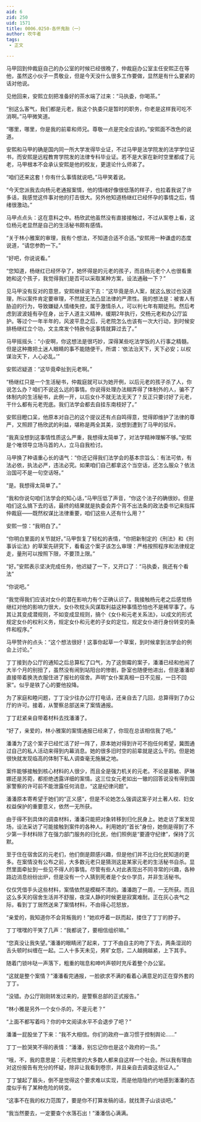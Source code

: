 ```yaml
---
aid: 6
zid: 250
uid: 1571
title: 0006.0250-各怀鬼胎（一）
author: 吹牛者
tags: 
 - 正文

---
```




  马甲回到仲裁庭自己的办公室的时候已经很晚了，仲裁庭办公室主任安熙正在等他，虽然这小伙子一贯敬业，但是今天没什么很多工作要做，显然是有什么要紧的话对他说。

  见他回来，安熙立刻把准备好的茶水端了过来：“马执委，你喝茶。”

  “别这么客气，我们都是元老，我这个执委只是暂时的职务，你老是这样我可吃不消啊。”马甲微笑道。

  “哪里，哪里，你是我的前辈和师兄。尊敬一点是完全应该的。”安熙面不改色的说道。

  安熙和马甲的确是国内同一所大学发得毕业证，不过马甲是法学院发的法学学位证书，而安熙是远程教育学院发的法律专科毕业证。若不是大家在新时空里都成了元老，马甲根本不会承认安熙是他的校友，更遑论什么师弟了。

  “咱们还来这套！你有什么事情就说吧。”马甲笑着说。

  “今天您派我去向杨元老通报案情，他的情绪好像很低落的样子，也拉着我说了许多话，我感觉这件事对他的打击很大。另外他知道杨继红已经怀孕的事情之后，情绪很激动。”

  马甲点点头：这在意料之中。杨欣武他虽然没有直接接触过，不过从案卷上看，这位杨元老显然是自己的生活秘书颇有感情。

  “关于林小雅案的审理，我有个想法，不知道合适不合适。”安熙用一种谦虚的态度说道，“请您参酌一下。”

  “好吧，你说说看。”

  “您知道，杨继红已经怀孕了，她怀得是的元老的孩子，而且杨元老个人也很看重她和这个孩子，我觉得我们是否可以采取某种方案，设法通融一下？”

  见马甲没有反对的意思，安熙继续说下去：“这毕竟是杀人案，就这么放过也没道理，所以案件肯定要审理，不然就无法凸显法律的严肃性。我的想法是：被害人有胁迫的行为，导致嫌疑人情绪失控，属于激情杀人，可以判七年有期徒刑。然后考虑到波波娃有孕在身，出于人道主义精神，缓期2年执行，交杨元老和办公厅监护。等过个一年半年的，风波平息之后，元老院怎么也该有一次大行动，到时候安排杨继红立个功，文主席发个特赦令这事情就算过去了。”

  马甲摇摇头：“小安啊，你这想法是很巧妙，深得某些吃法学饭的人行事之精髓。但是这种撒把土迷人眼睛的事不能随便干。所谓：‘依法治天下，天下必安；以权谋治天下，人心必乱。’”

  安熙迟疑道：“这毕竟牵扯到元老啊。”

  “杨继红只是一个生活秘书，仲裁庭就可以为她开例，以后元老的孩子杀了人，你说怎么办？咱们不说这么远的事情。你说得处理办法糊弄得了体制外的人，骗不了体制内的生活秘书，此例一开，以后女仆不就无法无天了？反正只要讨好了元老，干什么都有元老兜底。我们法学会都去自挂东南枝好了。”

  安熙目瞪口呆，他原本对自己的这个提议还有点自鸣得意，觉得即维护了法律的尊严，又照顾了杨欣武的利益，堪称是两全其美，没想到遭到了马甲的驳斥。

  “我真没想到这事情性质这么严重，我想得太简单了，对法学精神理解不够。”安熙是个唯领导立场马首的人，立马自我检讨。

  马甲换了种语重心长的语气：“你还记得我们法学会的基本宗旨么：有法可依，有法必依，执法必严，违法必究。如果咱们自己都拿这个当空话，还怎么服众？依法治国可不是一句空话呀。”

  “是。我想得太简单了。”

  “我和你说句咱们法学会的知心话，”马甲压低了声音，“你这个法子的确很妙。但是咱们这么搞下去的话，最终的结果就是执委会弄个背不出法条的政法委书记来指挥仲裁庭——既然权谋比法律重要，咱们这些人还有什么用？”

  安熙一惊：“我明白了。”

  “你明白里面的关节就好。”马甲恢复了轻松的表情，“你把新制定的《刑法》和《刑事诉讼法》的草案先研究下，看看这个案子该怎么审理：严格按照程序和法律规定走，量刑可以按照下限，不要顶上限。”

  “好。”安熙表示坚决完成任务，他迟疑了一下，又开口了：“马执委，我还有个看法”

  “你说吧。”

  “我觉得我们应该对女仆的潜在影响力有个正确认识了。我接触杨元老之后感觉杨继红对他的影响力很大，女仆吹枕头风谋取利益这种事情恐怕也不是稀罕事了。与其让其变成潜规则，不如变成显规则，搞个《女仆和元老关系法》，以成文的形式规定女仆的权利义务，规定女仆和元老的子女的定位，规定女仆进行身份转变的条件和程序。”

  马甲赞许的点头：“这个想法很好！这事你起草一个草案，到时候拿到法学会的例会上讨论。”

  丁丁接到办公厅的通知之后总算松了口气，为了这倒霉的案子，潘潘已经和他闹了大半个月的别扭了，虽然没有闹到站阳台的惨剧，卧室也随便他进出，但是潘潘却直接带着换洗衣服住进了报社的宿舍。声明“女仆案真相一日不见报，一日不回家”。似乎是铁了心的要他投降。

  为了家庭和睦问题，丁丁没少往办公厅打电话，还亲自去了几回，总算得到了办公厅的许可。接着，从警察总部送来了案情通报。

  丁丁赶紧亲自带着材料去找潘潘了。

  “好了，亲爱的，林小雅案的案情通报已经来了，你现在总该相信我了吧。”

  潘潘为了这个案子已经忙活了好一阵了，原本她对得到许可不抱任何希望，冀图通过自己的私人活动来得到内幕消息。她的很多旧时空的前辈就是这么干的。但是她很快就发现临高的体制下私人调查毫无施展之地。

  案件能够接触到核心材料的人很少，而且全是强力机关的元老。不论是慕敏、萨琳娜还是苏菀，都拒绝透露详细的案情。这三位女元老如出一辙的回答说没有得到国家警察的许可前不能泄露任何消息，“这是纪律问题”。

  潘潘原本寄希望于她们的“正义感”，但是不论她怎么强调这案子对土著人权、妇女权益保护的重要意义，依然一无所获。

  由于得不到具体的调查材料，潘潘只能把对象转移到归化民身上。她走访了案发现场，设法采访了可能接触到案件的各种人。利用她的“首长”身份，她倒是得到了不少第一手材料除了在强力部门服务的归化民，他们照例是“要遵守纪律”，保持了沉默。

  至于住在宿舍区的元老们，他们倒是颇感兴趣，但是他们并不比归化民知道的更多。在案情没有公布之前，大多数元老只是猜测这是某家元老的生活秘书自杀。显然里面牵扯到一些见不得人的事情。尽管有些人对此表现出不同寻常的兴趣，各种路边消息纷纷出炉，但是没有一个人猜到死者是个女仆学员，并非生活秘书。

  仅仅凭借手头这些材料，案情依然是模糊不清的。潘潘跑了一周，一无所获。而且这么多天的宿舍生活并不舒服，夜深人静的时候更是寂寞难耐。正在灰心丧气之际，看到丁丁居然送来了案情材料，不由得心花怒放，

  “亲爱的，我知道你不会背叛我的！”她欢呼着一跃而起，搂住了丁丁的脖子。

  丁丁嘿嘿的干笑了几声：“我都说了，要相信组织嘛。”

  “您真没让我失望。”潘潘的眼睛闭了起来，丁丁不由自主的吻了下去，两条湿润的舌头顿时纠缠在一起。二人十多天未见，男旷女怨，二人越拥越紧，上下其手。

  随着门锁咔哒一声落下，粗重的喘息和呻吟声顿时充斥着整个办公室。

  “这就是整个案情？”潘潘看完通报，一脸欲求不满的看着心满意足的正在穿外套的丁丁。

  “没错。办公厅刚刚转发过来的，是警察总部的正式报告。”

  “林小雅是另外一个女仆杀的，不是元老？”

  “上面不都写着吗？你的中文阅读水平不会退步了吧？”

  潘潘一屁股坐了下来：“我不大相信。你们的政府一直习惯于控制舆论……”

  丁丁一脸哭笑不得的表情：“潘潘，别忘记你也是这个政府的一员。”

  “哦，不，我的意思是：元老院里的大多数人都来自这样一个社会。所以我有理由对这份报告有充分的怀疑，除非让我看到卷宗，并且亲自去调查这些证人。”

  丁丁皱起了眉头，倒不是觉得这个要求难以实现，而是他隐隐约约地感到潘潘的态度似乎有了某种危险的转变。

  “这事不在我的权力范围了，要是你不打算发稿的话，就找萧子山谈谈吧。”

  “我当然要去，一定要查个水落石出！”潘潘信心满满。


